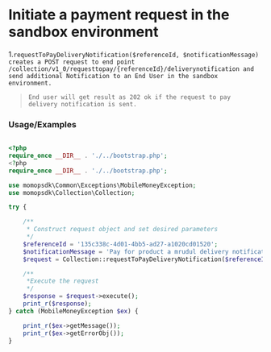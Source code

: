 # Initiate a payment request in the sandbox environment

1.`requestToPayDeliveryNotification($referenceId, $notificationMessage) creates a POST request to end point /collection/v1_0/requesttopay/{referenceId}/deliverynotification and send additional Notification to an End User in the sandbox environment.`

> `End user will get result as 202 ok if the request to pay delivery notification is sent.`

### Usage/Examples

```php

<?php
require_once __DIR__ . './../bootstrap.php';
<?php
require_once __DIR__ . './../bootstrap.php';

use momopsdk\Common\Exceptions\MobileMoneyException;
use momopsdk\Collection\Collection;

try {

    /**
     * Construct request object and set desired parameters
     */
    $referenceId = '135c338c-4d01-4bb5-ad27-a1020cd01520';
    $notificationMessage = 'Pay for product a mrudul delivery notification';
    $request = Collection::requestToPayDeliveryNotification($referenceId, $notificationMessage);

    /**
     *Execute the request
     */
    $response = $request->execute();
    print_r($response);
} catch (MobileMoneyException $ex) {

    print_r($ex->getMessage());
    print_r($ex->getErrorObj());
}

```